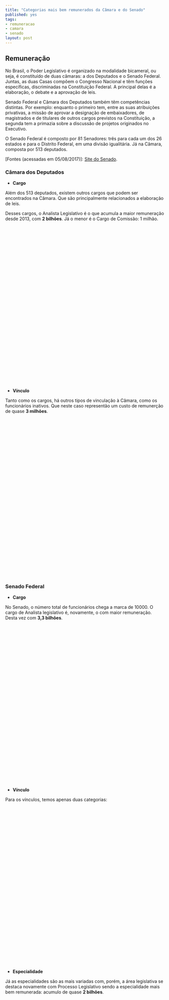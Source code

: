 ```yaml
---
title: "Categorias mais bem remunerados da Câmara e do Senado"
published: yes
tags:
- remuneracao
- camara
- senado
layout: post
---
```






## Remuneração

No Brasil, o Poder Legislativo é organizado na modalidade bicameral, ou seja, é constituído de duas câmaras: a dos Deputados e o Senado Federal. Juntas, as duas Casas compõem o Congresso Nacional e têm funções específicas, discriminadas na Constituição Federal. A principal delas é a elaboração, o debate e a aprovação de leis.

Senado Federal e Câmara dos Deputados também têm competências distintas. Por exemplo: enquanto o primeiro tem, entre as suas atribuições privativas, a missão de aprovar a designação de embaixadores, de magistrados e de titulares de outros cargos previstos na Constituição, a segunda tem a primazia sobre a discussão de projetos originados no Executivo.

O Senado Federal é composto por 81 Senadores: três para cada um dos 26 estados e para o Distrito Federal, em uma divisão igualitária. Já na Câmara, composta por 513 deputados.

[Fontes (acessadas em 05/08/2017)]: [Site do Senado](https://www12.senado.leg.br/transparencia/laipergunta).

### **Câmara dos Deputados**

* **Cargo**

Além dos 513 deputados, existem outros cargos que podem ser encontrados na Câmara. Que são principalmente relacionados a elaboração de leis.

Desses cargos, o Analista Legislativo é o que acumula a maior remuneração desde 2013, com **2 bilhões**. Já o menor é o Cargo de Comissão: 1 milhão. 

<!--html_preserve--><div id="htmlwidget-1b759edadd53bc00dd4d" style="width:100%;height:500px;" class="highchart html-widget"></div>
<script type="application/json" data-for="htmlwidget-1b759edadd53bc00dd4d">{"x":{"hc_opts":{"title":{"text":null},"yAxis":{"title":{"text":"Valor da Remuneração (milhões R$)"},"type":"linear"},"credits":{"enabled":false},"exporting":{"enabled":false},"plotOptions":{"series":{"turboThreshold":0,"showInLegend":true,"marker":{"enabled":true}},"treemap":{"layoutAlgorithm":"squarified"},"bubble":{"minSize":5,"maxSize":25},"scatter":{"marker":{"symbol":"circle"}}},"annotationsOptions":{"enabledButtons":false},"tooltip":{"delayForDisplay":10},"series":[{"name":"ANALISTA LEGISLATIVO","data":[{"area":"ANALISTA LEGISLATIVO","value":2032.38174832,"y":2032.38174832,"name":"ANALISTA LEGISLATIVO"}],"type":"bar"},{"name":"CARGO EM COMISSAO","data":[{"area":"CARGO EM COMISSAO","value":1.4081601,"y":1.4081601,"name":"CARGO EM COMISSAO"}],"type":"bar"},{"name":"DEPUTADO","data":[{"area":"DEPUTADO","value":514.33667766,"y":514.33667766,"name":"DEPUTADO"}],"type":"bar"},{"name":"TECNICO LEGISLATIVO","data":[{"area":"TECNICO LEGISLATIVO","value":1150.52070274,"y":1150.52070274,"name":"TECNICO LEGISLATIVO"}],"type":"bar"}],"xAxis":{"type":"category","title":{"text":"Cargos"}}},"theme":{"chart":{"backgroundColor":"transparent"}},"conf_opts":{"global":{"Date":null,"VMLRadialGradientURL":"http =//code.highcharts.com/list(version)/gfx/vml-radial-gradient.png","canvasToolsURL":"http =//code.highcharts.com/list(version)/modules/canvas-tools.js","getTimezoneOffset":null,"timezoneOffset":0,"useUTC":true},"lang":{"contextButtonTitle":"Chart context menu","decimalPoint":".","downloadJPEG":"Download JPEG image","downloadPDF":"Download PDF document","downloadPNG":"Download PNG image","downloadSVG":"Download SVG vector image","drillUpText":"Back to {series.name}","invalidDate":null,"loading":"Loading...","months":["January","February","March","April","May","June","July","August","September","October","November","December"],"noData":"No data to display","numericSymbols":["k","M","G","T","P","E"],"printChart":"Print chart","resetZoom":"Reset zoom","resetZoomTitle":"Reset zoom level 1:1","shortMonths":["Jan","Feb","Mar","Apr","May","Jun","Jul","Aug","Sep","Oct","Nov","Dec"],"thousandsSep":" ","weekdays":["Sunday","Monday","Tuesday","Wednesday","Thursday","Friday","Saturday"]}},"type":"chart","fonts":[],"debug":false},"evals":[],"jsHooks":[]}</script><!--/html_preserve-->

* **Vínculo**

Tanto como os cargos, há outros tipos de vinculação à Câmara, como os funcionários inativos. Que neste caso representão um custo de remunerção de quase **3 milhões**.

<!--html_preserve--><div id="htmlwidget-e2518391b8ed6c7ab737" style="width:100%;height:500px;" class="highchart html-widget"></div>
<script type="application/json" data-for="htmlwidget-e2518391b8ed6c7ab737">{"x":{"hc_opts":{"title":{"text":null},"yAxis":{"title":{"text":"Valor da Remuneração (milhões R$)"},"type":"linear"},"credits":{"enabled":false},"exporting":{"enabled":false},"plotOptions":{"series":{"turboThreshold":0,"showInLegend":true,"marker":{"enabled":true}},"treemap":{"layoutAlgorithm":"squarified"},"bubble":{"minSize":5,"maxSize":25},"scatter":{"marker":{"symbol":"circle"}}},"annotationsOptions":{"enabledButtons":false},"tooltip":{"delayForDisplay":10},"series":[{"name":"APOSENTADORIA PARLAMENTAR","data":[{"area":"APOSENTADORIA PARLAMENTAR","value":1.49574797,"y":1.49574797,"name":"APOSENTADORIA PARLAMENTAR"}],"type":"bar"},{"name":"CARGO DE NATUREZA ESPECIAL","data":[{"area":"CARGO DE NATUREZA ESPECIAL","value":0.55962438,"y":0.55962438,"name":"CARGO DE NATUREZA ESPECIAL"}],"type":"bar"},{"name":"INATIVO","data":[{"area":"INATIVO","value":2.86145309,"y":2.86145309,"name":"INATIVO"}],"type":"bar"},{"name":"PARLAMENTAR","data":[{"area":"PARLAMENTAR","value":512.84092969,"y":512.84092969,"name":"PARLAMENTAR"}],"type":"bar"},{"name":"PENSAO CIVIL","data":[{"area":"PENSAO CIVIL","value":1.18909502,"y":1.18909502,"name":"PENSAO CIVIL"}],"type":"bar"},{"name":"QUADRO EFETIVO","data":[{"area":"QUADRO EFETIVO","value":3178.85190295,"y":3178.85190295,"name":"QUADRO EFETIVO"}],"type":"bar"},{"name":"SECRETARIO PARLAMENTAR","data":[{"area":"SECRETARIO PARLAMENTAR","value":0.81600529,"y":0.81600529,"name":"SECRETARIO PARLAMENTAR"}],"type":"bar"},{"name":"SECRETARIO PARLAMENTAR REQUISITADO","data":[{"area":"SECRETARIO PARLAMENTAR REQUISITADO","value":0.03253043,"y":0.03253043,"name":"SECRETARIO PARLAMENTAR REQUISITADO"}],"type":"bar"}],"xAxis":{"type":"category","title":{"text":"Vínculo"}}},"theme":{"chart":{"backgroundColor":"transparent"}},"conf_opts":{"global":{"Date":null,"VMLRadialGradientURL":"http =//code.highcharts.com/list(version)/gfx/vml-radial-gradient.png","canvasToolsURL":"http =//code.highcharts.com/list(version)/modules/canvas-tools.js","getTimezoneOffset":null,"timezoneOffset":0,"useUTC":true},"lang":{"contextButtonTitle":"Chart context menu","decimalPoint":".","downloadJPEG":"Download JPEG image","downloadPDF":"Download PDF document","downloadPNG":"Download PNG image","downloadSVG":"Download SVG vector image","drillUpText":"Back to {series.name}","invalidDate":null,"loading":"Loading...","months":["January","February","March","April","May","June","July","August","September","October","November","December"],"noData":"No data to display","numericSymbols":["k","M","G","T","P","E"],"printChart":"Print chart","resetZoom":"Reset zoom","resetZoomTitle":"Reset zoom level 1:1","shortMonths":["Jan","Feb","Mar","Apr","May","Jun","Jul","Aug","Sep","Oct","Nov","Dec"],"thousandsSep":" ","weekdays":["Sunday","Monday","Tuesday","Wednesday","Thursday","Friday","Saturday"]}},"type":"chart","fonts":[],"debug":false},"evals":[],"jsHooks":[]}</script><!--/html_preserve-->

### **Senado Federal**

* **Cargo**

No Senado, o número total de funcionários chega a marca de 10000. O cargo de Analista legislativo é, novamente, o com maior remuneração. Desta vez com **3,3 bilhões**.
<!--html_preserve--><div id="htmlwidget-992522a77993ade66adc" style="width:100%;height:500px;" class="highchart html-widget"></div>
<script type="application/json" data-for="htmlwidget-992522a77993ade66adc">{"x":{"hc_opts":{"title":{"text":null},"yAxis":{"title":{"text":"Valor da Remuneração (milhões R$)"},"type":"linear"},"credits":{"enabled":false},"exporting":{"enabled":false},"plotOptions":{"series":{"turboThreshold":0,"showInLegend":true,"marker":{"enabled":true}},"treemap":{"layoutAlgorithm":"squarified"},"bubble":{"minSize":5,"maxSize":25},"scatter":{"marker":{"symbol":"circle"}}},"annotationsOptions":{"enabledButtons":false},"tooltip":{"delayForDisplay":10},"series":[{"name":"ADVOGADO","data":[{"area":"ADVOGADO","value":42.17256124,"y":42.17256124,"name":"ADVOGADO"}],"type":"bar"},{"name":"ANALISTA LEGISLATIVO","data":[{"area":"ANALISTA LEGISLATIVO","value":3330.63228795,"y":3330.63228795,"name":"ANALISTA LEGISLATIVO"}],"type":"bar"},{"name":"AUXILIAR LEGISLATIVO","data":[{"area":"AUXILIAR LEGISLATIVO","value":77.25972892,"y":77.25972892,"name":"AUXILIAR LEGISLATIVO"}],"type":"bar"},{"name":"CARGO EM COMISSÃO","data":[{"area":"CARGO EM COMISSÃO","value":773.67466871,"y":773.67466871,"name":"CARGO EM COMISSÃO"}],"type":"bar"},{"name":"CARGO ISOLADO","data":[{"area":"CARGO ISOLADO","value":6.86246664,"y":6.86246664,"name":"CARGO ISOLADO"}],"type":"bar"},{"name":"CONSULTOR LEGISLATIVO","data":[{"area":"CONSULTOR LEGISLATIVO","value":511.08530283,"y":511.08530283,"name":"CONSULTOR LEGISLATIVO"}],"type":"bar"},{"name":"IPC","data":[{"area":"IPC","value":12.47854499,"y":12.47854499,"name":"IPC"}],"type":"bar"},{"name":"SECRETÁRIO PARLAMENTAR","data":[{"area":"SECRETÁRIO PARLAMENTAR","value":7.1071824,"y":7.1071824,"name":"SECRETÁRIO PARLAMENTAR"}],"type":"bar"},{"name":"TECNICO LEGISLATIVO","data":[{"area":"TECNICO LEGISLATIVO","value":3119.19319143,"y":3119.19319143,"name":"TECNICO LEGISLATIVO"}],"type":"bar"}],"xAxis":{"type":"category","title":{"text":"Cargos"}}},"theme":{"chart":{"backgroundColor":"transparent"}},"conf_opts":{"global":{"Date":null,"VMLRadialGradientURL":"http =//code.highcharts.com/list(version)/gfx/vml-radial-gradient.png","canvasToolsURL":"http =//code.highcharts.com/list(version)/modules/canvas-tools.js","getTimezoneOffset":null,"timezoneOffset":0,"useUTC":true},"lang":{"contextButtonTitle":"Chart context menu","decimalPoint":".","downloadJPEG":"Download JPEG image","downloadPDF":"Download PDF document","downloadPNG":"Download PNG image","downloadSVG":"Download SVG vector image","drillUpText":"Back to {series.name}","invalidDate":null,"loading":"Loading...","months":["January","February","March","April","May","June","July","August","September","October","November","December"],"noData":"No data to display","numericSymbols":["k","M","G","T","P","E"],"printChart":"Print chart","resetZoom":"Reset zoom","resetZoomTitle":"Reset zoom level 1:1","shortMonths":["Jan","Feb","Mar","Apr","May","Jun","Jul","Aug","Sep","Oct","Nov","Dec"],"thousandsSep":" ","weekdays":["Sunday","Monday","Tuesday","Wednesday","Thursday","Friday","Saturday"]}},"type":"chart","fonts":[],"debug":false},"evals":[],"jsHooks":[]}</script><!--/html_preserve-->

* **Vínculo**

Para os vínculos, temos apenas duas categorias:

<!--html_preserve--><div id="htmlwidget-68f3e922943cc0d7a5d3" style="width:100%;height:500px;" class="highchart html-widget"></div>
<script type="application/json" data-for="htmlwidget-68f3e922943cc0d7a5d3">{"x":{"hc_opts":{"title":{"text":null},"yAxis":{"title":{"text":"Valor da Remuneração (milhões R$)"},"type":"linear"},"credits":{"enabled":false},"exporting":{"enabled":false},"plotOptions":{"series":{"turboThreshold":0,"showInLegend":true,"marker":{"enabled":true}},"treemap":{"layoutAlgorithm":"squarified"},"bubble":{"minSize":5,"maxSize":25},"scatter":{"marker":{"symbol":"circle"}}},"annotationsOptions":{"enabledButtons":false},"tooltip":{"delayForDisplay":10},"series":[{"name":"COMISSIONADO","data":[{"area":"COMISSIONADO","value":773.67466871,"y":773.67466871,"name":"COMISSIONADO"}],"type":"bar"},{"name":"EFETIVO","data":[{"area":"EFETIVO","value":7106.7912664,"y":7106.7912664,"name":"EFETIVO"}],"type":"bar"}],"xAxis":{"type":"category","title":{"text":"Vínculo"}}},"theme":{"chart":{"backgroundColor":"transparent"}},"conf_opts":{"global":{"Date":null,"VMLRadialGradientURL":"http =//code.highcharts.com/list(version)/gfx/vml-radial-gradient.png","canvasToolsURL":"http =//code.highcharts.com/list(version)/modules/canvas-tools.js","getTimezoneOffset":null,"timezoneOffset":0,"useUTC":true},"lang":{"contextButtonTitle":"Chart context menu","decimalPoint":".","downloadJPEG":"Download JPEG image","downloadPDF":"Download PDF document","downloadPNG":"Download PNG image","downloadSVG":"Download SVG vector image","drillUpText":"Back to {series.name}","invalidDate":null,"loading":"Loading...","months":["January","February","March","April","May","June","July","August","September","October","November","December"],"noData":"No data to display","numericSymbols":["k","M","G","T","P","E"],"printChart":"Print chart","resetZoom":"Reset zoom","resetZoomTitle":"Reset zoom level 1:1","shortMonths":["Jan","Feb","Mar","Apr","May","Jun","Jul","Aug","Sep","Oct","Nov","Dec"],"thousandsSep":" ","weekdays":["Sunday","Monday","Tuesday","Wednesday","Thursday","Friday","Saturday"]}},"type":"chart","fonts":[],"debug":false},"evals":[],"jsHooks":[]}</script><!--/html_preserve-->

* **Especialidade**

Já as especialidades são as mais variadas com, porém, a área legislativa se destaca novamente com Processo Legislativo sendo a especialidade mais bem remunerada: acumulo de quase **2 bilhões**.

<!--html_preserve--><div id="htmlwidget-12c3c0c47dd071417a5c" style="width:100%;height:500px;" class="highchart html-widget"></div>
<script type="application/json" data-for="htmlwidget-12c3c0c47dd071417a5c">{"x":{"hc_opts":{"title":{"text":null},"yAxis":{"title":{"text":"Valor da Remuneração (milhões R$)"},"type":"linear"},"credits":{"enabled":false},"exporting":{"enabled":false},"plotOptions":{"series":{"turboThreshold":0,"showInLegend":true,"marker":{"enabled":true}},"treemap":{"layoutAlgorithm":"squarified"},"bubble":{"minSize":5,"maxSize":25},"scatter":{"marker":{"symbol":"circle"}}},"annotationsOptions":{"enabledButtons":false},"tooltip":{"delayForDisplay":10},"series":[{"name":"ADMINISTRAÇÃO","data":[{"area":"ADMINISTRAÇÃO","value":974.5106681,"y":974.5106681,"name":"ADMINISTRAÇÃO"}],"type":"bar"},{"name":"ADVOCACIA","data":[{"area":"ADVOCACIA","value":46.30815292,"y":46.30815292,"name":"ADVOCACIA"}],"type":"bar"},{"name":"ANÁLISE DE CUSTOS","data":[{"area":"ANÁLISE DE CUSTOS","value":2.62533903,"y":2.62533903,"name":"ANÁLISE DE CUSTOS"}],"type":"bar"},{"name":"ANALISTA LEGISLATIVO","data":[{"area":"ANALISTA LEGISLATIVO","value":3.69529102,"y":3.69529102,"name":"ANALISTA LEGISLATIVO"}],"type":"bar"},{"name":"APOSENTADORIA SERVIDOR IPC/PSSC","data":[{"area":"APOSENTADORIA SERVIDOR IPC/PSSC","value":12.47854499,"y":12.47854499,"name":"APOSENTADORIA SERVIDOR IPC/PSSC"}],"type":"bar"},{"name":"ARQUITETURA","data":[{"area":"ARQUITETURA","value":9.37548639,"y":9.37548639,"name":"ARQUITETURA"}],"type":"bar"},{"name":"ARQUIVOLOGIA","data":[{"area":"ARQUIVOLOGIA","value":10.06995646,"y":10.06995646,"name":"ARQUIVOLOGIA"}],"type":"bar"},{"name":"ASSESSOR","data":[{"area":"ASSESSOR","value":1.23305588,"y":1.23305588,"name":"ASSESSOR"}],"type":"bar"},{"name":"ASSESSORAMENTO EM ORÇAMENTOS","data":[{"area":"ASSESSORAMENTO EM ORÇAMENTOS","value":66.59016517,"y":66.59016517,"name":"ASSESSORAMENTO EM ORÇAMENTOS"}],"type":"bar"},{"name":"ASSESSORAMENTO LEGISLATIVO","data":[{"area":"ASSESSORAMENTO LEGISLATIVO","value":443.10687955,"y":443.10687955,"name":"ASSESSORAMENTO LEGISLATIVO"}],"type":"bar"},{"name":"ASSISTÊNCIA A PLENÁRIOS E PORTARIA","data":[{"area":"ASSISTÊNCIA A PLENÁRIOS E PORTARIA","value":157.79332561,"y":157.79332561,"name":"ASSISTÊNCIA A PLENÁRIOS E PORTARIA"}],"type":"bar"},{"name":"ASSISTÊNCIA SOCIAL","data":[{"area":"ASSISTÊNCIA SOCIAL","value":1.91838316,"y":1.91838316,"name":"ASSISTÊNCIA SOCIAL"}],"type":"bar"},{"name":"BIBLIOTECONOMIA","data":[{"area":"BIBLIOTECONOMIA","value":62.41409793,"y":62.41409793,"name":"BIBLIOTECONOMIA"}],"type":"bar"},{"name":"CHEFE DE GABINETE DA PRESIDÊNCIA","data":[{"area":"CHEFE DE GABINETE DA PRESIDÊNCIA","value":1.33967685,"y":1.33967685,"name":"CHEFE DE GABINETE DA PRESIDÊNCIA"}],"type":"bar"},{"name":"COMUNICAÇÃO SOCIAL","data":[{"area":"COMUNICAÇÃO SOCIAL","value":375.58574908,"y":375.58574908,"name":"COMUNICAÇÃO SOCIAL"}],"type":"bar"},{"name":"CONTABILIDADE","data":[{"area":"CONTABILIDADE","value":40.36274123,"y":40.36274123,"name":"CONTABILIDADE"}],"type":"bar"},{"name":"DIRETOR","data":[{"area":"DIRETOR","value":5.62941076,"y":5.62941076,"name":"DIRETOR"}],"type":"bar"},{"name":"DIRETOR DE SECRETARIA","data":[{"area":"DIRETOR DE SECRETARIA","value":2.4832993,"y":2.4832993,"name":"DIRETOR DE SECRETARIA"}],"type":"bar"},{"name":"DIRETOR-EXECUTIVO","data":[{"area":"DIRETOR-EXECUTIVO","value":1.38825811,"y":1.38825811,"name":"DIRETOR-EXECUTIVO"}],"type":"bar"},{"name":"EDIFICAÇÕES","data":[{"area":"EDIFICAÇÕES","value":265.75748254,"y":265.75748254,"name":"EDIFICAÇÕES"}],"type":"bar"},{"name":"ELETRÔNICA E TELECOMUNICAÇÕES","data":[{"area":"ELETRÔNICA E TELECOMUNICAÇÕES","value":63.70418757,"y":63.70418757,"name":"ELETRÔNICA E TELECOMUNICAÇÕES"}],"type":"bar"},{"name":"ENFERMAGEM","data":[{"area":"ENFERMAGEM","value":64.76559034,"y":64.76559034,"name":"ENFERMAGEM"}],"type":"bar"},{"name":"ENGENHARIA","data":[{"area":"ENGENHARIA","value":30.55717596,"y":30.55717596,"name":"ENGENHARIA"}],"type":"bar"},{"name":"FARMÁCIA","data":[{"area":"FARMÁCIA","value":2.26830071,"y":2.26830071,"name":"FARMÁCIA"}],"type":"bar"},{"name":"FISIOTERAPIA","data":[{"area":"FISIOTERAPIA","value":0.95821766,"y":0.95821766,"name":"FISIOTERAPIA"}],"type":"bar"},{"name":"INFORMÁTICA LEGISLATIVA","data":[{"area":"INFORMÁTICA LEGISLATIVA","value":624.52519066,"y":624.52519066,"name":"INFORMÁTICA LEGISLATIVA"}],"type":"bar"},{"name":"MANUTENÇÃO DE MÁQUINAS GRÁFICAS","data":[{"area":"MANUTENÇÃO DE MÁQUINAS GRÁFICAS","value":8.89669135,"y":8.89669135,"name":"MANUTENÇÃO DE MÁQUINAS GRÁFICAS"}],"type":"bar"},{"name":"MEDICINA","data":[{"area":"MEDICINA","value":101.51167132,"y":101.51167132,"name":"MEDICINA"}],"type":"bar"},{"name":"NaN","data":[{"area":"NaN","value":773.67466871,"y":773.67466871,"name":"NaN"}],"type":"bar"},{"name":"NUTRIÇÃO","data":[{"area":"NUTRIÇÃO","value":0.91111044,"y":0.91111044,"name":"NUTRIÇÃO"}],"type":"bar"},{"name":"ODONTOLOGIA","data":[{"area":"ODONTOLOGIA","value":8.48714466,"y":8.48714466,"name":"ODONTOLOGIA"}],"type":"bar"},{"name":"ORÇAMENTO PÚBLICO","data":[{"area":"ORÇAMENTO PÚBLICO","value":83.4404871,"y":83.4404871,"name":"ORÇAMENTO PÚBLICO"}],"type":"bar"},{"name":"POLICIAL LEGISLATIVO FEDERAL","data":[{"area":"POLICIAL LEGISLATIVO FEDERAL","value":509.39673824,"y":509.39673824,"name":"POLICIAL LEGISLATIVO FEDERAL"}],"type":"bar"},{"name":"PROCESSO INDUSTRIAL GRÁFICO","data":[{"area":"PROCESSO INDUSTRIAL GRÁFICO","value":706.26553286,"y":706.26553286,"name":"PROCESSO INDUSTRIAL GRÁFICO"}],"type":"bar"},{"name":"PROCESSO LEGISLATIVO","data":[{"area":"PROCESSO LEGISLATIVO","value":1983.36444273,"y":1983.36444273,"name":"PROCESSO LEGISLATIVO"}],"type":"bar"},{"name":"PSICOLOGIA","data":[{"area":"PSICOLOGIA","value":7.71578447,"y":7.71578447,"name":"PSICOLOGIA"}],"type":"bar"},{"name":"RADIOLOGIA","data":[{"area":"RADIOLOGIA","value":2.78927184,"y":2.78927184,"name":"RADIOLOGIA"}],"type":"bar"},{"name":"REABILITAÇÃO","data":[{"area":"REABILITAÇÃO","value":2.24106408,"y":2.24106408,"name":"REABILITAÇÃO"}],"type":"bar"},{"name":"REDAÇÃO E REVISÃO","data":[{"area":"REDAÇÃO E REVISÃO","value":79.37036826,"y":79.37036826,"name":"REDAÇÃO E REVISÃO"}],"type":"bar"},{"name":"REGISTRO E REDAÇÃO PARLAMENTAR","data":[{"area":"REGISTRO E REDAÇÃO PARLAMENTAR","value":191.89524542,"y":191.89524542,"name":"REGISTRO E REDAÇÃO PARLAMENTAR"}],"type":"bar"},{"name":"SECRETÁRIO PARLAMENTAR","data":[{"area":"SECRETÁRIO PARLAMENTAR","value":7.1071824,"y":7.1071824,"name":"SECRETÁRIO PARLAMENTAR"}],"type":"bar"},{"name":"SEGURANÇA","data":[{"area":"SEGURANÇA","value":130.61289708,"y":130.61289708,"name":"SEGURANÇA"}],"type":"bar"},{"name":"TELEFONIA","data":[{"area":"TELEFONIA","value":0.76452826,"y":0.76452826,"name":"TELEFONIA"}],"type":"bar"},{"name":"TRADUÇÃO E INTERPRETAÇÃO","data":[{"area":"TRADUÇÃO E INTERPRETAÇÃO","value":10.57647891,"y":10.57647891,"name":"TRADUÇÃO E INTERPRETAÇÃO"}],"type":"bar"}],"xAxis":{"type":"category","title":{"text":"Especialidade"}}},"theme":{"chart":{"backgroundColor":"transparent"}},"conf_opts":{"global":{"Date":null,"VMLRadialGradientURL":"http =//code.highcharts.com/list(version)/gfx/vml-radial-gradient.png","canvasToolsURL":"http =//code.highcharts.com/list(version)/modules/canvas-tools.js","getTimezoneOffset":null,"timezoneOffset":0,"useUTC":true},"lang":{"contextButtonTitle":"Chart context menu","decimalPoint":".","downloadJPEG":"Download JPEG image","downloadPDF":"Download PDF document","downloadPNG":"Download PNG image","downloadSVG":"Download SVG vector image","drillUpText":"Back to {series.name}","invalidDate":null,"loading":"Loading...","months":["January","February","March","April","May","June","July","August","September","October","November","December"],"noData":"No data to display","numericSymbols":["k","M","G","T","P","E"],"printChart":"Print chart","resetZoom":"Reset zoom","resetZoomTitle":"Reset zoom level 1:1","shortMonths":["Jan","Feb","Mar","Apr","May","Jun","Jul","Aug","Sep","Oct","Nov","Dec"],"thousandsSep":" ","weekdays":["Sunday","Monday","Tuesday","Wednesday","Thursday","Friday","Saturday"]}},"type":"chart","fonts":[],"debug":false},"evals":[],"jsHooks":[]}</script><!--/html_preserve-->
